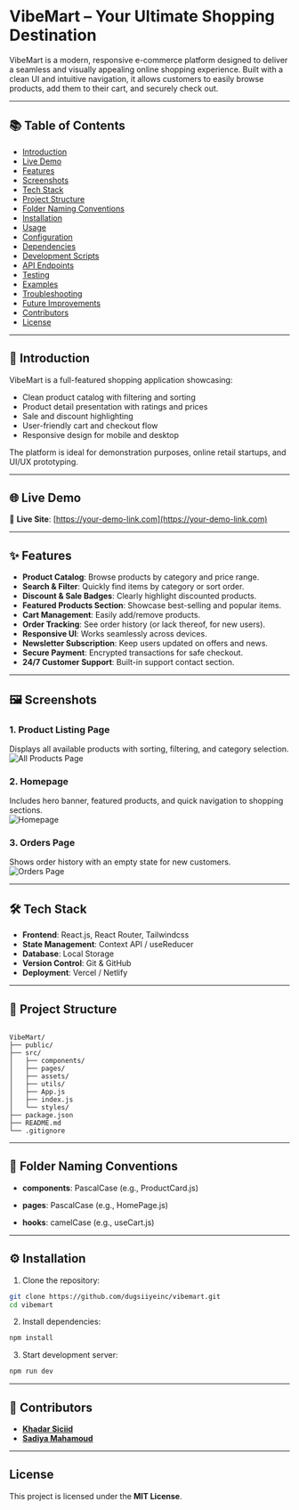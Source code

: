 # VibeMart – Your Ultimate Shopping Destination

VibeMart is a modern, responsive e-commerce platform designed to deliver a seamless and visually appealing online shopping experience. Built with a clean UI and intuitive navigation, it allows customers to easily browse products, add them to their cart, and securely check out.

---

## 📚 Table of Contents

- [Introduction](#introduction)
- [Live Demo](#live-demo)
- [Features](#features)
- [Screenshots](#screenshots)
- [Tech Stack](#tech-stack)
- [Project Structure](#project-structure)
- [Folder Naming Conventions](#folder-naming-conventions)
- [Installation](#installation)
- [Usage](#usage)
- [Configuration](#configuration)
- [Dependencies](#dependencies)
- [Development Scripts](#development-scripts)
- [API Endpoints](#api-endpoints)
- [Testing](#testing)
- [Examples](#examples)
- [Troubleshooting](#troubleshooting)
- [Future Improvements](#future-improvements)
- [Contributors](#contributors)
- [License](#license)

---

## 📝 Introduction

VibeMart is a full-featured shopping application showcasing:

- Clean product catalog with filtering and sorting
- Product detail presentation with ratings and prices
- Sale and discount highlighting
- User-friendly cart and checkout flow
- Responsive design for mobile and desktop

The platform is ideal for demonstration purposes, online retail startups, and UI/UX prototyping.

---

## 🌐 Live Demo

🔗 **Live Site**: [https://your-demo-link.com](https://your-demo-link.com)

---

## ✨ Features

- **Product Catalog**: Browse products by category and price range.
- **Search & Filter**: Quickly find items by category or sort order.
- **Discount & Sale Badges**: Clearly highlight discounted products.
- **Featured Products Section**: Showcase best-selling and popular items.
- **Cart Management**: Easily add/remove products.
- **Order Tracking**: See order history (or lack thereof, for new users).
- **Responsive UI**: Works seamlessly across devices.
- **Newsletter Subscription**: Keep users updated on offers and news.
- **Secure Payment**: Encrypted transactions for safe checkout.
- **24/7 Customer Support**: Built-in support contact section.

---

## 🖼 Screenshots

### **1. Product Listing Page**

Displays all available products with sorting, filtering, and category selection.  
![All Products Page](./screenshots/all-products.png)

### **2. Homepage**

Includes hero banner, featured products, and quick navigation to shopping sections.  
![Homepage](./screenshots/homepage.png)

### **3. Orders Page**

Shows order history with an empty state for new customers.  
![Orders Page](./screenshots/orders.png)

---

## 🛠 Tech Stack

- **Frontend**: React.js, React Router, Tailwindcss
- **State Management**: Context API / useReducer
- **Database**: Local Storage
- **Version Control**: Git & GitHub
- **Deployment**: Vercel / Netlify

---

## 📂 Project Structure

```plaintext]

VibeMart/
├── public/
├── src/
│   ├── components/
│   ├── pages/
│   ├── assets/
│   ├── utils/
│   ├── App.js
│   ├── index.js
│   └── styles/
├── package.json
├── README.md
└── .gitignore

```

---

## 📌 Folder Naming Conventions

- **components**: PascalCase (e.g., ProductCard.js)

- **pages**: PascalCase (e.g., HomePage.js)

- **hooks**: camelCase (e.g., useCart.js)

---

## ⚙️ Installation

1. Clone the repository:

```bash
git clone https://github.com/dugsiiyeinc/vibemart.git
cd vibemart
```

2. Install dependencies:

```bash
npm install
```

3. Start development server:

```bash
npm run dev
```

---

## 👥 Contributors

- [**Khadar Siciid**](https://github.com/khadaroo)
- [**Sadiya Mahamoud**](https://github.com/sadiya959)

---

## License

This project is licensed under the **MIT License**.

